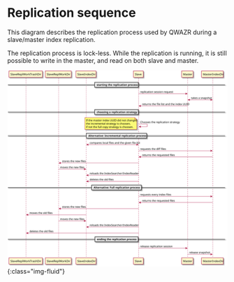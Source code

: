 Replication sequence
====================

This diagram describes the replication process used by QWAZR during a slave/master index replication.

The replication process is lock-less. While the replication is running, it is still possible to write in the master,
and read on both slave and master.

![Replication sequence](../images/replication-sequence.svg){:class="img-fluid"}
